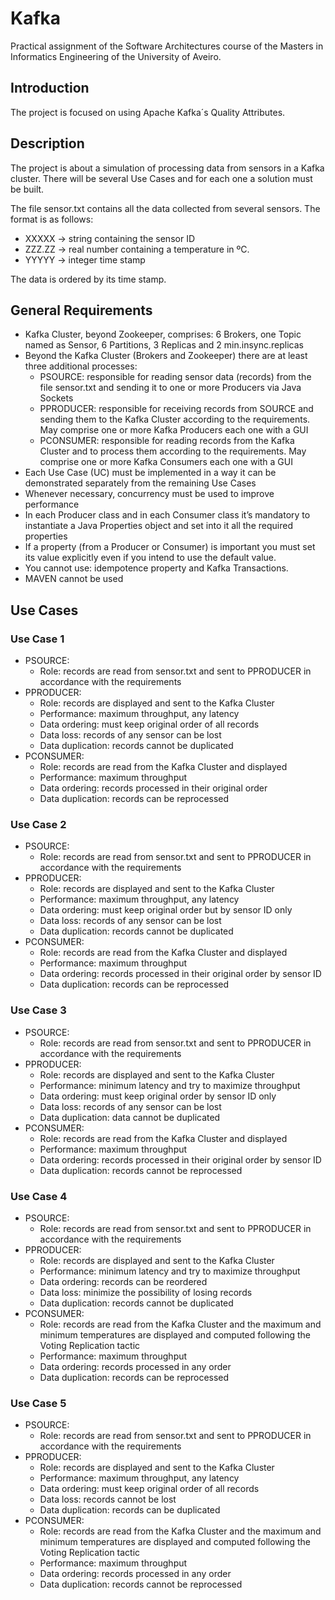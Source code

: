 # Kafka
Practical assignment of the Software Architectures course of the Masters in Informatics Engineering of the University of Aveiro.

## Introduction
The project is focused on using Apache Kafka´s Quality Attributes.

## Description
The project is about a simulation of processing data from sensors in a Kafka cluster. There will be several Use Cases and for each one a solution must be built.

The file sensor.txt contains all the data collected from several sensors. The format is as follows:
- XXXXX -> string containing the sensor ID 
- ZZZ.ZZ -> real number containing a temperature in ºC. 
- YYYYY -> integer time stamp

The data is ordered by its time stamp.

## General Requirements
- Kafka Cluster, beyond Zookeeper, comprises: 6 Brokers, one Topic named as Sensor, 6 Partitions, 3 Replicas and 2 min.insync.replicas
- Beyond the Kafka Cluster (Brokers and Zookeeper) there are at least three additional processes:
  - PSOURCE: responsible for reading sensor data (records) from the file sensor.txt and sending it to one or more Producers via Java Sockets
  - PPRODUCER: responsible for receiving records from SOURCE and sending them to the Kafka Cluster according to the requirements. May comprise one or more Kafka Producers each one with a GUI
  - PCONSUMER: responsible for reading records from the Kafka Cluster and to process them according to the requirements. May comprise one or more Kafka Consumers each one with a GUI
- Each Use Case (UC) must be implemented in a way it can be demonstrated separately from the remaining Use Cases
- Whenever necessary, concurrency must be used to improve performance
- In each Producer class and in each Consumer class it’s mandatory to instantiate a Java Properties object and set into it all the required properties
- If a property (from a Producer or Consumer) is important you must set its value explicitly even if you intend to use the default value.
- You cannot use: idempotence property and Kafka Transactions.
- MAVEN cannot be used

## Use Cases
### Use Case 1
- PSOURCE:
  - Role: records are read from sensor.txt and sent to PPRODUCER in accordance with the requirements 
- PPRODUCER: 
  - Role: records are displayed and sent to the Kafka Cluster 
  - Performance: maximum throughput, any latency 
  - Data ordering: must keep original order of all records 
  - Data loss: records of any sensor can be lost 
  - Data duplication: records cannot be duplicated 
 - PCONSUMER: 
    - Role: records are read from the Kafka Cluster and displayed 
    - Performance: maximum throughput 
    - Data ordering: records processed in their original order 
    - Data duplication: records can be reprocessed

### Use Case 2
- PSOURCE:
  - Role: records are read from sensor.txt and sent to PPRODUCER in accordance with the requirements
- PPRODUCER: 
  - Role: records are displayed and sent to the Kafka Cluster 
  - Performance: maximum throughput, any latency 
  - Data ordering: must keep original order but by sensor ID only
  - Data loss: records of any sensor can be lost 
  - Data duplication: records cannot be duplicated 
 - PCONSUMER: 
    - Role: records are read from the Kafka Cluster and displayed 
    - Performance: maximum throughput 
    - Data ordering: records processed in their original order by sensor ID
    - Data duplication: records can be reprocessed

### Use Case 3
- PSOURCE:
  - Role: records are read from sensor.txt and sent to PPRODUCER in accordance with the requirements
- PPRODUCER: 
  - Role: records are displayed and sent to the Kafka Cluster 
  - Performance: minimum latency and try to maximize throughput
  - Data ordering: must keep original order by sensor ID only
  - Data loss: records of any sensor can be lost 
  - Data duplication: data cannot be duplicated
 - PCONSUMER: 
    - Role: records are read from the Kafka Cluster and displayed 
    - Performance: maximum throughput 
    - Data ordering: records processed in their original order by sensor ID
    - Data duplication: records cannot be reprocessed

### Use Case 4
- PSOURCE:
  - Role: records are read from sensor.txt and sent to PPRODUCER in accordance with the requirements
- PPRODUCER: 
  - Role: records are displayed and sent to the Kafka Cluster 
  - Performance: minimum latency and try to maximize throughput
  - Data ordering: records can be reordered
  - Data loss: minimize the possibility of losing records
  - Data duplication: records cannot be duplicated
 - PCONSUMER: 
    - Role: records are read from the Kafka Cluster and the maximum and minimum temperatures are displayed and computed following the Voting Replication tactic
    - Performance: maximum throughput 
    - Data ordering: records processed in any order
    - Data duplication: records can be reprocessed

### Use Case 5
- PSOURCE:
  - Role: records are read from sensor.txt and sent to PPRODUCER in accordance with the requirements
- PPRODUCER: 
  - Role: records are displayed and sent to the Kafka Cluster 
  - Performance: maximum throughput, any latency
  - Data ordering: must keep original order of all records
  - Data loss: records cannot be lost
  - Data duplication: records can be duplicated
 - PCONSUMER: 
    - Role: records are read from the Kafka Cluster and the maximum and minimum temperatures are displayed and computed following the Voting Replication tactic
    - Performance: maximum throughput 
    - Data ordering: records processed in any order
    - Data duplication: records cannot be reprocessed

